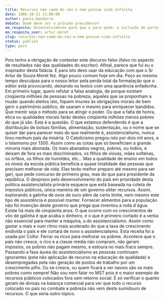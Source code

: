 ```yaml
---
title: Recursos não caem do céu e nem possue vida infinita
date: 2006-10-21 21:00:00
author: paulo.bandarra
debate: Quem deve ser o próximo presidente?
em_resposta: Desenvolvimento para que e para quem: a inclusão de parte da sociedade marginalizada é urgente
em_resposta_user: artur.moret
slug: recursos-nao-caem-do-ceu-e-nem-possue-vida-infinita
status: publish 
type: post
---
```


Pois tenho a obrigação de contestar este discurso falso (falso no aspecto de resultados não das qualidades do escritor). Afinal, parece que fui eu o inspirador desta falácia. E para isto devo usar da educação com que o Sr Artur de Souza Moret fez. Algo pouco comum hoje em dia. Peço ao mesmo tempo desculpas para o nosso leitor pela perda total da formatação que o editor está provocando, deixando os textos com uma aparência enfadonha.
Em primeiro lugar, quero refutar a falsa analogia, de porque existam cinqüenta milhões de pessoas na pobreza, aqueles que se proponham a mudar quando eleitos isto, fiquem imunes às obrigações morais de bem gerir o patrimônio público, de usaram o mesmo para enriquecer bandidos. Que mentir seja o método para se atingir o poder. Ou que a falta de honra, ética ou qualidades morais farão destes cinqüenta milhões menos pobres do que já são. Esta é a questão.
O que estamos defendendo é que a distribuição de bolsas famílias, alimentação, sustentação, ou o nome que se quiser dar para parecer mais do que realmente é, assistencialismo, nunca tirou nenhum país da miséria. O Catolicismo pregou isto por dois mil anos, e o Islamismo por 1300. Assim como as cotas que só beneficiam a grande minoria mais abonada. Os mais abanados negros, pobres, ou índios, e deixam de fora os mais discriminados, os filhos de viúvas, mães solteiras, os órfãos, os filhos de humildes, etc... Mas a qualidade de ensino em todos os níveis da escola pública beneficia a quase totalidade das pessoas que precisam melhorar de vida. Elas terão melhor preparo até mesmo para ser gari, que pede concurso de primeiro grau, mas do que para presidente da república.
O desprezo pelo desenvolvimento do país em prioridade desta política assistencialista primária esquece que está baseada na coleta de impostos públicos, única maneira de um governo obter recursos. Assim, explorando a galinha de ovos de ouro além de certo limite, nem mesmo este tipo de assistência é possível manter. Fornecer alimentos para a população não foi invenção deste governo que prega que inventou a roda d`água. Existe há mais de cinqüenta anos. O que ocorre com os crescimentos de vôo de galinha é que acaba o dinheiro, e o que é primeiro cortado é a verba não essencial para manter a máquina, a do assistencialismo. Assim como gastar a mais e num ritmo mais acelerado do que a taxa de crescimento endivida o país e ele cortará de novo o assistencialismo. Esta receita foi a usada por Collor. Ferrar os ricos para melhorar os pobres. Acontece que o país não cresce, o rico e a classe média não compram, não geram impostos, os pobres não pagam mesmo, e estoura no mais fraco sempre.
Passando a fase áurea do assistencialismo as pessoas continuam ignorantes (pela não aplicação de recurso na educação de qualidade) e desempregadas pela não geração de postos de trabalho por um crescimento pífio. 
Ou se cresce, ou quem ficará a ver navios são os mais pobres como sempre!
Não vou nem falar no MST pois é o maior exemplo de recursos públicos colocados fora sem retorno social. É só verificar o quanto geram de divisas na balança comercial para ver que todo o recurso colocado no país no combate a pobreza não vem deste sumidouro de recursos. O que seria outro tópico.
